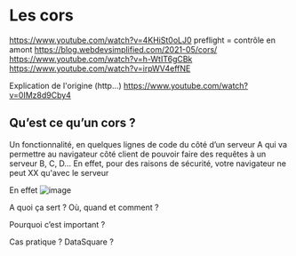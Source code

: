 # Les cors

https://www.youtube.com/watch?v=4KHiSt0oLJ0
preflight = contrôle en amont
https://blog.webdevsimplified.com/2021-05/cors/
https://www.youtube.com/watch?v=h-WtIT6gCBk
https://www.youtube.com/watch?v=irpWV4effNE


Explication de l'origine (http...)
https://www.youtube.com/watch?v=0IMz8d9Cby4


## Qu’est ce qu’un cors ?
Un fonctionnalité, en quelques lignes de code du côté d’un serveur A qui va permettre au navigateur côté client de pouvoir faire des requêtes à un serveur B, C, D…
En effet, pour des raisons de sécurité, votre navigateur ne peut XX qu'avec le serveur

En effet
![image](https://user-images.githubusercontent.com/75088424/150301214-5ff2790b-36bd-4438-9661-ad5ed8ce28bc.png)




A quoi ça sert ? Où, quand et comment ?

Pourquoi c’est important ?

Cas pratique ? DataSquare ?
